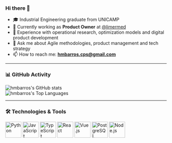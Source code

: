 ### Hi there 👋

- 🎓 Industrial Engineering graduate from UNICAMP  
- 💼 Currently working as **Product Owner** at [@limermed](https://github.com/limermed)  
- 🔭 Experience with operational research, optimization models and digital product development  
- 💬 Ask me about Agile methodologies, product management and tech strategy  
- 📫 How to reach me: **hmbarros.cps@gmail.com**

---

### 📊 GitHub Activity
![hmbarros's GitHub stats](https://github-readme-stats.vercel.app/api?username=hmbarros&theme=tokyonight&show_icons=true&hide_border=true&count_private=true)  
![hmbarros's Top Languages](https://github-readme-stats.vercel.app/api/top-langs/?username=hmbarros&theme=tokyonight&show_icons=true&hide_border=true&layout=compact)

---

### 🛠️ Technologies & Tools
<p align="left">
  <img src="https://cdn.jsdelivr.net/gh/devicons/devicon/icons/python/python-original.svg" alt="Python" width="50" height="50"/>
  <img src="https://cdn.jsdelivr.net/gh/devicons/devicon/icons/javascript/javascript-original.svg" alt="JavaScript" width="50" height="50"/>
  <img src="https://cdn.jsdelivr.net/gh/devicons/devicon/icons/typescript/typescript-original.svg" alt="TypeScript" width="50" height="50"/>
  <img src="https://cdn.jsdelivr.net/gh/devicons/devicon/icons/react/react-original.svg" alt="React" width="50" height="50"/>
  <img src="https://cdn.jsdelivr.net/gh/devicons/devicon/icons/vuejs/vuejs-original.svg" alt="Vue.js" width="50" height="50"/>
  <img src="https://cdn.jsdelivr.net/gh/devicons/devicon/icons/postgresql/postgresql-original.svg" alt="PostgreSQL" width="50" height="50"/>
  <img src="https://cdn.jsdelivr.net/gh/devicons/devicon/icons/nodejs/nodejs-original.svg" alt="Node.js" width="50" height="50"/>
</p>
